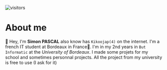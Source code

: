 ![visitors](https://vbr.wocr.tk/badge?page_id=Kikoojap4.Kikoojap4&color=00cf00)

# About me

👋 Hey, I'm **Simon PASCAL** also know has ```Kikoojap(4)``` on the internet. I'm a french IT student at Bordeaux in France🥖. I'm in my 2nd years in ```But Informatic``` at the *University of Bordeaux*. I made some projets for my school and sometimes personnal projects. All the project from my university is free to use (I ask for it)